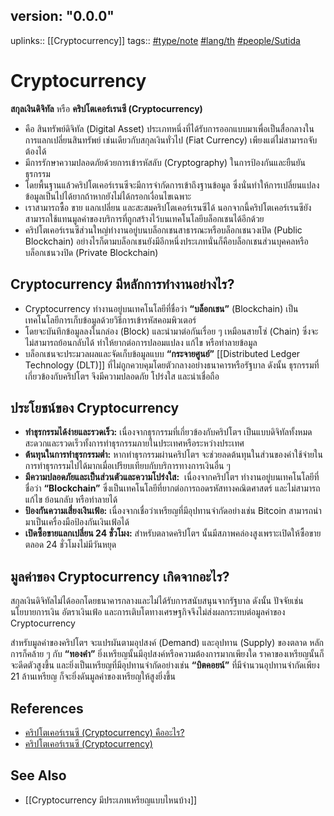 ## version: "0.0.0"
uplinks:: [[Cryptocurrency]]
tags:: [](app://obsidian.md/index.html#type/note)[#type/note](app://obsidian.md/index.html#type/note) [](app://obsidian.md/index.html#lang/th)[#lang/th](app://obsidian.md/index.html#lang/th) [](app://obsidian.md/index.html#people/Sutida)[#people/Sutida](app://obsidian.md/index.html#people/Sutida)

# Cryptocurrency
**สกุลเงินดิจิทัล** หรือ **คริปโตเคอร์เรนซี (Cryptocurrency)** 
- คือ สินทรัพย์ดิจิทัล (Digital Asset) ประเภทหนึ่งที่ได้รับการออกแบบมาเพื่อเป็นสื่อกลางในการแลกเปลี่ยนสินทรัพย์ เช่นเดียวกับสกุลเงินทั่วไป (Fiat Currency) เพียงแต่ไม่สามารถจับต้องได้
- มีการรักษาความปลอดภัยด้วยการเข้ารหัสลับ (Cryptography) ในการป้องกันและยืนยันธุรกรรม 
- โดยพื้นฐานแล้วคริปโตเคอร์เรนซีจะมีการจำกัดการเข้าถึงฐานข้อมูล ซึ่งนั่นทำให้การเปลี่ยนแปลงข้อมูลเป็นไปได้ยากถ้าหากยังไม่ได้กรอกเงื่อนไขเฉพาะ
- เราสามารถซื้อ ขาย แลกเปลี่ยน และสะสมคริปโตเคอร์เรนซีได้                 นอกจากนี้คริปโตเคอร์เรนซียังสามารถใช้แทนมูลค่าของบริการที่ถูกสร้างไว้บนเทคโนโลยีบล็อกเชนได้อีกด้วย
- คริปโตเคอร์เรนซีส่วนใหญ่ทำงานอยู่บนบล็อกเชนสาธารณะหรือบล็อกเชนวงเปิด (Public Blockchain) อย่างไรก็ตามบล็อกเชนยังมีอีกหนึ่งประเภทนั่นก็คือบล็อกเชนส่วนบุคคลหรือบล็อกเชนวงปิด (Private Blockchain)

## Cryptocurrency มีหลักการทำงานอย่างไร?
- Cryptocurrency ทำงานอยู่บนเทคโนโลยีที่ชื่อว่า **“บล็อกเชน”** (Blockchain) เป็นเทคโนโลยีการเก็บข้อมูลด้วยวิธีการเข้ารหัสคอมพิวเตอร์ 
- โดยจะบันทึกข้อมูลลงในกล่อง (Block) และนำมาต่อกันเรื่อย ๆ เหมือนสายโซ่ (Chain) ซึ่งจะไม่สามารถย้อนกลับได้ ทำให้ยากต่อการปลอมแปลง แก้ไข หรือทำลายข้อมูล
- บล็อกเชนจะประมวลผลและจัดเก็บข้อมูลแบบ **“กระจายศูนย์”** [[Distributed Ledger Technology (DLT)]] ที่ไม่ถูกควบคุมโดยตัวกลางอย่างธนาคารหรือรัฐบาล ดังนั้น ธุรกรรมที่เกี่ยวข้องกับคริปโตฯ จึงมีความปลอดภัย โปร่งใส และน่าเชื่อถือ

## ประโยชน์ของ Cryptocurrency
-   **ทำธุรกรรมได้ง่ายและรวดเร็ว:** เนื่องจากธุรกรรมที่เกี่ยวข้องกับคริปโตฯ เป็นแบบดิจิทัลทั้งหมด สะดวกและรวดเร็วทั้งการทำธุรกรรมภายในประเทศหรือระหว่างประเทศ
-   **ต้นทุนในการทำธุรกรรมต่ำ:** หากทำธุรกรรมผ่านคริปโตฯ จะช่วยลดต้นทุนในส่วนของค่าใช้จ่ายในการทำธุรกรรมไปได้มากเมื่อเปรียบเทียบกับบริการทางการเงินอื่น ๆ
-   **มีความปลอดภัยและเป็นส่วนตัวและความโปร่งใส:**  เนื่องจากคริปโตฯ ทำงานอยู่บนเทคโนโลยีที่ชื่อว่า **“Blockchain”** ซึ่งเป็นเทคโนโลยีที่ยากต่อการถอดรหัสทางคณิตศาสตร์ และไม่สามารถแก้ไข ย้อนกลับ หรือทำลายได้
-   **ป้องกันความเสี่ยงเงินเฟ้อ:** เนื่องจากเชื่อว่าเหรียญที่มีอุปทานจำกัดอย่างเช่น Bitcoin สามารถนำมาเป็นเครื่องมือป้องกันเงินเฟ้อได้
-   **เปิดซื้อขายแลกเปลี่ยน 24 ชั่วโมง:** สำหรับตลาดคริปโตฯ นั้นมีสภาพคล่องสูงเพราะเปิดให้ซื้อขายตลอด 24 ชั่วโมงไม่มีวันหยุด

## มูลค่าของ Cryptocurrency เกิดจากอะไร?
สกุลเงินดิจิทัลไม่ได้ออกโดยธนาคารกลางและไม่ได้รับการสนับสนุนจากรัฐบาล ดังนั้น ปัจจัยเช่น นโยบายการเงิน อัตราเงินเฟ้อ และการเติบโตทางเศรษฐกิจจึงไม่ส่งผลกระทบต่อมูลค่าของ Cryptocurrency

สำหรับมูลค่าของคริปโตฯ จะแปรผันตามอุปสงค์ (Demand) และอุปทาน (Supply) ของตลาด หลักการก็คล้าย ๆ กับ **“ทองคำ”** ยิ่งเหรียญนั้นมีอุปสงค์หรือความต้องการมากเพียงใด ราคาของเหรียญนั้นก็จะดีดตัวสูงขึ้น และยิ่งเป็นเหรียญที่มีอุปทานจำกัดอย่างเช่น **“บิตคอยน์”** ที่มีจำนวนอุปทานจำกัดเพียง 21 ล้านเหรียญ ก็จะยิ่งดันมูลค่าของเหรียญให้สูงยิ่งขึ้น

## References
- [คริปโตเคอร์เรนซี (Cryptocurrency) คืออะไร?](https://www.finnomena.com/planet46/what-is-cryptocurrency/#h-9)
- [คริปโตเคอร์เรนซี (Cryptocurrency)](https://zipmex.com/th/learn/what-is-cryptocurrency/)

## See Also
- [[Cryptocurrency  มีประเภทเหรียญแบบไหนบ้าง]]






